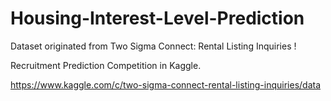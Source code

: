 # Housing-Interest-Level-Prediction

Dataset originated from Two Sigma Connect: Rental Listing Inquiries ! 

Recruitment Prediction Competition in Kaggle.

https://www.kaggle.com/c/two-sigma-connect-rental-listing-inquiries/data
